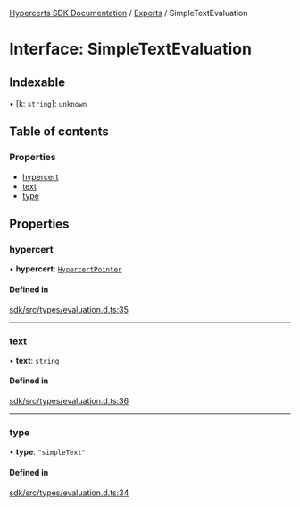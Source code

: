 [Hypercerts SDK Documentation](../README.md) / [Exports](../modules.md) / SimpleTextEvaluation

# Interface: SimpleTextEvaluation

## Indexable

▪ [k: `string`]: `unknown`

## Table of contents

### Properties

- [hypercert](SimpleTextEvaluation.md#hypercert)
- [text](SimpleTextEvaluation.md#text)
- [type](SimpleTextEvaluation.md#type)

## Properties

### hypercert

• **hypercert**: [`HypercertPointer`](HypercertPointer.md)

#### Defined in

[sdk/src/types/evaluation.d.ts:35](https://github.com/Network-Goods/hypercerts/blob/1adf630/sdk/src/types/evaluation.d.ts#L35)

---

### text

• **text**: `string`

#### Defined in

[sdk/src/types/evaluation.d.ts:36](https://github.com/Network-Goods/hypercerts/blob/1adf630/sdk/src/types/evaluation.d.ts#L36)

---

### type

• **type**: `"simpleText"`

#### Defined in

[sdk/src/types/evaluation.d.ts:34](https://github.com/Network-Goods/hypercerts/blob/1adf630/sdk/src/types/evaluation.d.ts#L34)

